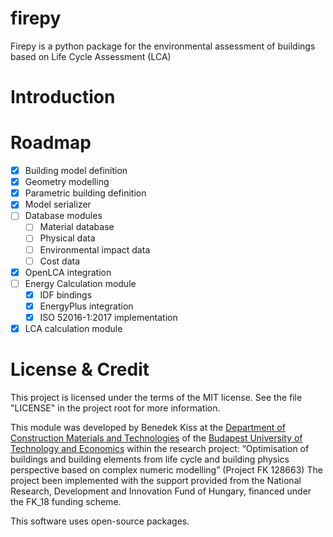# firepy

Firepy is a python package for the environmental assessment of buildings based on Life Cycle Assessment (LCA)

# Introduction


# Roadmap

- [x] Building model definition
- [x] Geometry modelling
- [x] Parametric building definition
- [x] Model serializer
- [ ] Database modules
    - [ ] Material database
    - [ ] Physical data
    - [ ] Environmental impact data
    - [ ] Cost data
- [x] OpenLCA integration
- [ ] Energy Calculation module
    - [x] IDF bindings
    - [x] EnergyPlus integration
    - [x] ISO 52016-1:2017 implementation
- [x] LCA calculation module

# License & Credit
This project is licensed under the terms of the MIT license. See the file "LICENSE" in the project root for more information.

This module was developed by Benedek Kiss at the [Department of Construction Materials and Technologies](https://em.bme.hu/?language=en)
of the [Budapest University of Technology and Economics](https://www.bme.hu/?language=en)
within the research project: “Optimisation of buildings and building elements from life cycle and building physics perspective
based on complex numeric modelling” (Project FK 128663) The project been implemented with the support provided from the National Research,
Development and Innovation Fund of Hungary, financed under the FK_18 funding scheme.

This software uses open-source packages.
